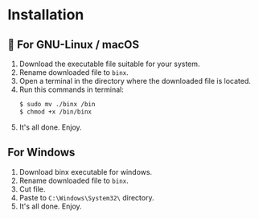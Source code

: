 # Installation

## 🐧 For GNU-Linux / macOS

1) Download the executable file suitable for your system.
2) Rename downloaded file to `binx`.
3) Open a terminal in the directory where the downloaded file is located.
4) Run this commands in terminal:<br>
    ```bash
    $ sudo mv ./binx /bin
    $ chmod +x /bin/binx
    ```
5) It's all done. Enjoy.

## For Windows

1) Download binx executable for windows.
2) Rename downloaded file to `binx`.
3) Cut file.
4) Paste to `C:\Windows\System32\` directory.
5) It's all done. Enjoy.